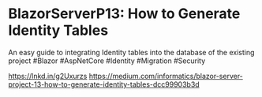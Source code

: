 # BlazorServerP13: How to Generate Identity Tables
An easy guide to integrating Identity tables into the database of the existing project
#Blazor #AspNetCore #Identity #Migration #Security

https://lnkd.in/g2Uxurzs
https://medium.com/informatics/blazor-server-project-13-how-to-generate-identity-tables-dcc99903b3d
